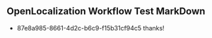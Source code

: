 ## OpenLocalization Workflow Test MarkDown
* 87e8a985-8661-4d2c-b6c9-f15b31cf94c5 
thanks!<!--HONumber=Mar16_HO2-->
